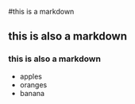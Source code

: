 #this is a markdown
## this is also a markdown
### this is also a markdown
* apples
* oranges
* banana
